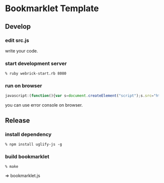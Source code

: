 Bookmarklet Template
====================


Develop
-------

### edit src.js
write your code.


### start development server

    % ruby webrick-start.rb 8080


### run on browser
```javascript
javascript:(function(){var s=document.createElement("script");s.src="http://localhost:8080/src.js";document.getElementsByTagName("body")[0].appendChild(s);})()
```
you can use error console on browser.


Release
-------

### install dependency

    % npm install uglify-js -g


### build bookmarklet

    % make

=> bookmarklet.js
